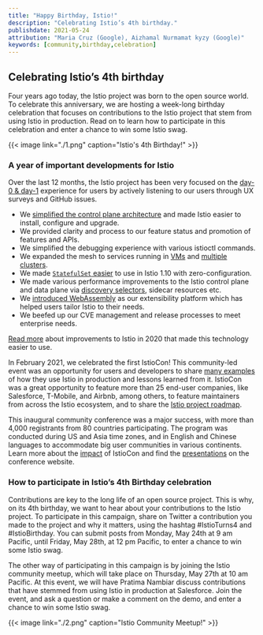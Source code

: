 ```yaml
---
title: "Happy Birthday, Istio!"
description: "Celebrating Istio’s 4th birthday."
publishdate: 2021-05-24
attribution: "Maria Cruz (Google), Aizhamal Nurmamat kyzy (Google)"
keywords: [community,birthday,celebration]
---
```


## Celebrating Istio’s 4th birthday

Four years ago today, the Istio project was born to the open source world. To celebrate this anniversary,
we are hosting a week-long birthday celebration that focuses on contributions to the Istio project that
stem from using Istio in production. Read on to learn how to participate in this celebration and enter a
chance to win some Istio swag.

{{< image link="./1.png" caption="Istio's 4th Birthday!" >}}

### A year of important developments for Istio

Over the last 12 months, the Istio project has been very focused on the [day-0
& day-1](https://dzone.com/articles/defining-day-2-operations) experience for
users by actively listening to our users through UX surveys and GitHub issues.

- We [simplified the control plane architecture](/pt-br/blog/2020/istiod/) and
   made Istio easier to install, configure and upgrade.
- We provided clarity and process to our feature status and promotion of features and APIs.
- We simplified the debugging experience with various istioctl commands.
- We expanded the mesh to services running in [VMs](/pt-br/news/releases/1.9.x/announcing-1.9/#virtual-machine-integration-beta)
    and [multiple clusters](/pt-br/docs/setup/install/multicluster/).
- We made [`StatefulSet` easier](/pt-br/blog/2021/statefulsets-made-easier/) to use in Istio 1.10 with zero-configuration.
- We made various performance improvements to the Istio control plane and data plane via [discovery selectors](/pt-br/blog/2021/discovery-selectors/), sidecar resources etc.
- We [introduced WebAssembly](/pt-br/blog/2021/wasm-progress/) as our extensibility platform which has helped users tailor Istio to their needs.
- We beefed up our CVE management and release processes to meet enterprise needs.

[Read more](/pt-br/blog/2020/tradewinds-2020/) about improvements to
Istio in 2020 that made this technology easier to use.

In February 2021, we celebrated the first IstioCon! This community-led event was an opportunity
for users and developers to share [many examples](https://www.youtube.com/playlist?list=PL7wB27eZmdffS-g_xh7X-b0echc_XZMKV)
of how they use Istio in production and lessons
learned from it. IstioCon was a great opportunity to feature more than 25 end-user companies,
like Salesforce, T-Mobile, and Airbnb, among others, to feature maintainers from across the Istio
ecosystem, and to share the [Istio project roadmap](https://www.youtube.com/watch?v=WmjTeN-jtdY).

This inaugural community conference was a major success, with more than 4,000 registrants from 80
countries participating. The program was conducted during US and Asia time zones,
and in English and Chinese languages to accommodate big user communities in various continents.
Learn more about the [impact](https://events.istio.io/istiocon-2021/slides/IstioCon2021-Report.pdf)
of IstioCon and find the [presentations](https://events.istio.io/istiocon-2021/sessions/) on
the conference website.

### How to participate in Istio’s 4th Birthday celebration

Contributions are key to the long life of an open source project. This is why, on its 4th birthday,
we want to hear about your contributions to the Istio project. To participate in this campaign,
share on Twitter a contribution you made to the project and why it matters, using the hashtag #IstioTurns4
and #IstioBirthday. You can submit posts from Monday, May 24th at 9 am Pacific, until
Friday, May 28th, at 12 pm Pacific, to enter a chance to win some Istio swag.

The other way of participating in this campaign is by joining the Istio community meetup, which
will take place on Thursday, May 27th at 10 am Pacific. At this event, we will have Pratima Nambiar
discuss contributions that have stemmed from using Istio in production at Salesforce. Join the event,
and ask a question or make a comment on the demo, and enter a chance to win some Istio swag.

{{< image link="./2.png" caption="Istio Community Meetup!" >}}
